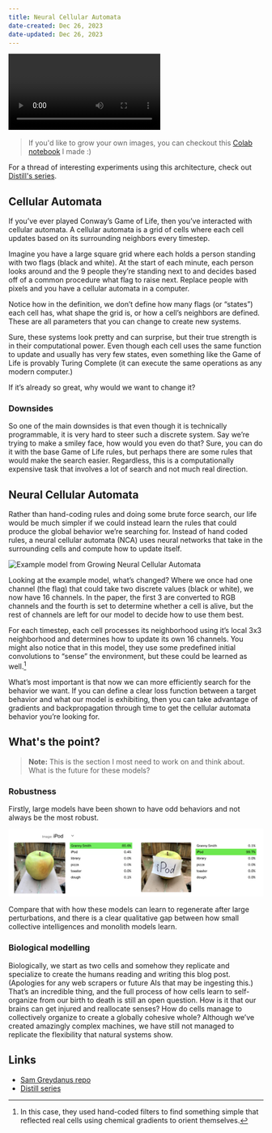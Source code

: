 ```yaml
---
title: Neural Cellular Automata
date-created: Dec 26, 2023
date-updated: Dec 26, 2023
---
```


![NCA growing Manhattan sunset](_assets/nca-example.mp4)

> If you'd like to grow your own images, you can checkout this [Colab notebook](https://colab.research.google.com/drive/15EKomQMd9nbHlFkLqXQhEAepgbk5jn2v#scrollTo=S-ywY8arIOE2) I made :)

For a thread of interesting experiments using this architecture, check out [Distill's series](https://distill.pub/2020/selforg/).

## Cellular Automata

If you’ve ever played Conway’s Game of Life, then you’ve interacted with cellular automata. A cellular automata is a grid of cells where each cell updates based on its surrounding neighbors every timestep.

Imagine you have a large square grid where each holds a person standing with two flags (black and white). At the start of each minute, each person looks around and the 9 people they’re standing next to and decides based off of a common procedure what flag to raise next. Replace people with pixels and you have a cellular automata in a computer.

Notice how in the definition, we don’t define how many flags (or “states”) each cell has, what shape the grid is, or how a cell’s neighbors are defined. These are all parameters that you can change to create new systems.

Sure, these systems look pretty and can surprise, but their true strength is in their computational power. Even though each cell uses the same function to update and usually has very few states, even something like the Game of Life is provably Turing Complete (it can execute the same operations as any modern computer.)

If it’s already so great, why would we want to change it?

### Downsides

So one of the main downsides is that even though it is technically programmable, it is very hard to steer such a discrete system. Say we’re trying to make a smiley face, how would you even do that? Sure, you can do it with the base Game of Life rules, but perhaps there are some rules that would make the search easier. Regardless, this is a computationally expensive task that involves a lot of search and not much real direction.

## Neural Cellular Automata

Rather than hand-coding rules and doing some brute force search, our life would be much simpler if we could instead learn the rules that could produce the global behavior we’re searching for. Instead of hand coded rules, a neural cellular automata (NCA) uses neural networks that take in the surrounding cells and compute how to update itself.

![Example model from [Growing Neural Cellular Automata](https://distill.pub/2020/growing-ca/)](https://raw.githubusercontent.com/distillpub/post--growing-ca/master/public/figures/model.svg)

Looking at the example model, what’s changed? Where we once had one channel (the flag) that could take two discrete values (black or white), we now have 16 channels. In the paper, the first 3 are converted to RGB channels and the fourth is set to determine whether a cell is alive, but the rest of channels are left for our model to decide how to use them best.

For each timestep, each cell processes its neighborhood using it’s local 3x3 neighborhood and determines how to update its own 16 channels. You might also notice that in this model, they use some predefined initial convolutions to “sense” the environment, but these could be learned as well.[^1]

What’s most important is that now we can more efficiently search for the behavior we want. If you can define a clear loss function between a target behavior and what our model is exhibiting, then you can take advantage of gradients and backpropagation through time to get the cellular automata behavior you’re looking for.

## What's the point?

> **Note:** This is the section I most need to work on and think about. What is the future for these models?

### Robustness

Firstly, large models have been shown to have odd behaviors and not always be the most robust.

![Here’s a model thinking an apple is an iPod](_assets/apple-ipod.png)

Compare that with how these models can learn to regenerate after large perturbations, and there is a clear qualitative gap between how small collective intelligences and monolith models learn.

### Biological modelling

Biologically, we start as two cells and somehow they replicate and specialize to create the humans reading and writing this blog post. (Apologies for any web scrapers or future AIs that may be ingesting this.) That’s an incredible thing, and the full process of how cells learn to self-organize from our birth to death is still an open question. How is it that our brains can get injured and reallocate senses? How do cells manage to collectively organize to create a globally cohesive whole? Although we’ve created amazingly complex machines, we have still not managed to replicate the flexibility that natural systems show.

[^1]: In this case, they used hand-coded filters to find something simple that reflected real cells using chemical gradients to orient themselves.

## Links

- [Sam Greydanus repo](https://github.com/greydanus/studying_growth)
- [Distill series](https://distill.pub/2020/selforg/)